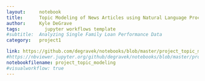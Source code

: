 ```yaml
---
layout:     notebook
title:      Topic Modeling of News Articles using Natural Language Processing
author:     Kyle DeGrave
tags: 		  jupyter workflows template
#subtitle:  Analyzing Single Family Loan Performance Data
category:   project1

link: https://github.com/degravek/notebooks/blob/master/project_topic_modeling.html
#https://nbviewer.jupyter.org/github/degravek/notebooks/blob/master/project_topic_modeling.ipynb?flush_cache=true
notebookfilename: project_topic_modeling
#visualworkflow: true
---
```


